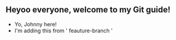 ## Heyoo everyone, welcome to my Git guide!

- Yo, Johnny here!
- I'm adding this from ' feauture-branch '